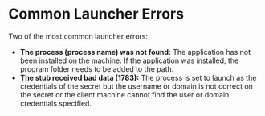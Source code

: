 [title]: # (Common Launcher Errors)
[tags]: # (Launcher)
[priority]: # (1000)

# Common Launcher Errors

Two of the most common launcher errors:

- **The process (process name) was not found:** The application has not been installed on the machine. If the application was installed, the program folder needs to be added to the path.
- **The stub received bad data (1783):** The process is set to launch as the credentials of the secret but the username or domain is not correct on the secret or the client machine cannot find the user or domain credentials specified.
